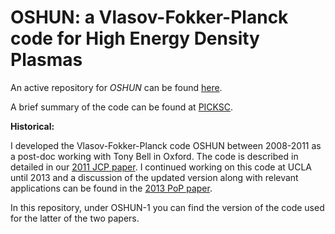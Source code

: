 # OSHUN: a Vlasov-Fokker-Planck code for High Energy Density Plasmas

An active repository for _OSHUN_ can be found <a href="https://github.com/UCLA-Plasma-Simulation-Group/OSHUN"> here</a>. 

A brief summary of the code can be found at <a href="https://picksc.idre.ucla.edu/software/software-production-codes/oshun/"> PICKSC</a>.

**Historical:**

I developed the Vlasov-Fokker-Planck code OSHUN between 2008-2011 as a post-doc working with Tony Bell in Oxford. The code is described in detailed in our  <a href="http://www.sciencedirect.com/science/article/pii/S0021999111002828">2011 JCP paper</a>. I continued working on this code at UCLA until 2013 and a discussion of the updated version along with relevant applications can be found in the <a href="http://aip.scitation.org/doi/abs/10.1063/1.4801750">2013 PoP paper</a>. 

In this repository, under OSHUN-1 you can find the version of the code used for the latter of the two papers. 

